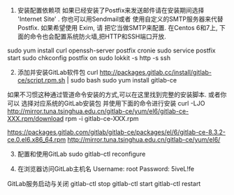 ﻿1. 安装配置依赖项
如果已经安装了Postfix来发送邮件请在安装期间选择 'Internet Site' . 
你也可以用Sendmail或者 使用自定义的SMTP服务器来代替Postfix. 如果希望使用 Exim, 请 把它当做SMTP来配置.
在Centos 6和7上, 下面的命令也会配置系统防火墙,把HTTP和SSH端口开放.

sudo yum install curl openssh-server postfix cronie
sudo service postfix start
sudo chkconfig postfix on
sudo lokkit -s http -s ssh

2. 添加并安装GitLab软件包
curl http://packages.gitlab.cc/install/gitlab-ce/script.rpm.sh | sudo bash
sudo yum install gitlab-ce

如果不习惯这种通过管道命令安装的方式,可以在这里找到完整的安装脚本.
或者你可以 选择对应系统的GitLab安装包 并使用下面的命令进行安装
curl -LJO http://mirror.tuna.tsinghua.edu.cn/gitlab-ce/yum/el6/gitlab-ce-XXX.rpm/download
rpm -i gitlab-ce-XXX.rpm

https://packages.gitlab.com/gitlab/gitlab-ce/packages/el/6/gitlab-ce-8.3.2-ce.0.el6.x86_64.rpm
http://mirror.tuna.tsinghua.edu.cn/gitlab-ce/yum/el6/


3. 配置和使用GitLab
sudo gitlab-ctl reconfigure


4. 在浏览器访问GitLab主机名
Username: root 
Password: 5iveL!fe


GitLab服务启动与关闭
gitlab-ctl stop
gitlab-ctl start
gitlab-ctl restart